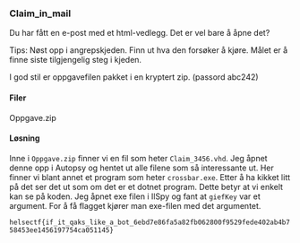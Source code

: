 ### Claim_in_mail
Du har fått en e-post med et html-vedlegg. Det er vel bare å åpne det?

Tips: Nøst opp i angrepskjeden. Finn ut hva den forsøker å kjøre. Målet er å finne siste tilgjengelig steg i kjeden.

I god stil er oppgavefilen pakket i en kryptert zip. (passord abc242)

#### Filer
Oppgave.zip

#### Løsning
Inne i `Oppgave.zip` finner vi en fil som heter `Claim_3456.vhd`. Jeg åpnet denne opp i Autopsy og hentet ut alle filene som så interessante ut. Her finner vi blant annet et program som heter `crossbar.exe`. Etter å ha kikket litt på det ser det ut som om det er et dotnet program. Dette betyr at vi enkelt kan se på koden. Jeg åpnet exe filen i IlSpy og fant at `giefKey` var et argument. For å få flagget kjører man exe-filen med det argumentet.

`helsectf{if_it_qaks_like_a_bot_6ebd7e86fa5a82fb062800f9529fede402ab4b758453ee1456197754ca051145}`
